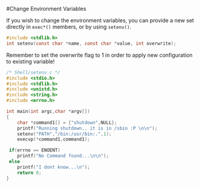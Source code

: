 #Change Environment Variables

If you wish to change the environment variables, you can provide a new set directly in `exec*()` members, or by using `setenv()`.

```c
#include <stdlib.h>
int setenv(const char *name, const char *value, int overwrite);

```
Remember to set the overwrite flag to 1 in order to apply new configuration to existing variable!

```c
/* Shell/setenv.c */
#include <stdio.h>
#include <stdlib.h>
#include <unistd.h>
#include <string.h>
#include <errno.h>

int main(int argc,char *argv[])
{ 
    char *command1[] = {"shutdown",NULL};
    printf("Running shutdown.. it is in /sbin :P \n\n");
    setenv("PATH","/bin:/usr/bin:.",1); 
    execvp(*command1,command1);

 if(errno == ENOENT) 
    printf("No Command found...\n\n"); 
 else
    printf("I dont know...\n"); 
    return 0;
}


```